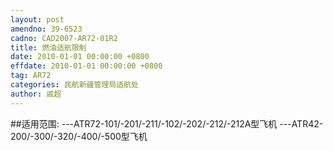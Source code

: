 ```yaml
---
layout: post
amendno: 39-6523
cadno: CAD2007-AR72-01R2
title: 燃油适航限制
date: 2010-01-01 00:00:00 +0800
effdate: 2010-01-01 00:00:00 +0800
tag: AR72
categories: 民航新疆管理局适航处
author: 戚超
---
```


##适用范围:
---ATR72-101/-201/-211/-102/-202/-212/-212A型飞机 ---ATR42-200/-300/-320/-400/-500型飞机

